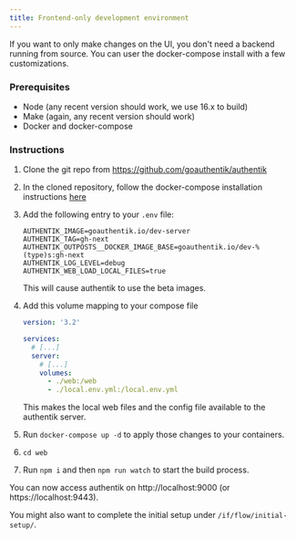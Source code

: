 ```yaml
---
title: Frontend-only development environment
---
```


If you want to only make changes on the UI, you don't need a backend running from source. You can user the docker-compose install with a few customizations.

### Prerequisites

- Node (any recent version should work, we use 16.x to build)
- Make (again, any recent version should work)
- Docker and docker-compose

### Instructions

1. Clone the git repo from https://github.com/goauthentik/authentik
2. In the cloned repository, follow the docker-compose installation instructions [here](/docs/installation/docker-compose)
3. Add the following entry to your `.env` file:

    ```
    AUTHENTIK_IMAGE=goauthentik.io/dev-server
    AUTHENTIK_TAG=gh-next
    AUTHENTIK_OUTPOSTS__DOCKER_IMAGE_BASE=goauthentik.io/dev-%(type)s:gh-next
    AUTHENTIK_LOG_LEVEL=debug
    AUTHENTIK_WEB_LOAD_LOCAL_FILES=true
    ```

    This will cause authentik to use the beta images.

4. Add this volume mapping to your compose file

    ```yaml
    version: '3.2'

    services:
      # [...]
      server:
        # [...]
        volumes:
          - ./web:/web
          - ./local.env.yml:/local.env.yml
    ```

    This makes the local web files and the config file available to the authentik server.

5. Run `docker-compose up -d` to apply those changes to your containers.
6. `cd web`
7. Run `npm i` and then `npm run watch` to start the build process.

You can now access authentik on http://localhost:9000 (or https://localhost:9443).

You might also want to complete the initial setup under `/if/flow/initial-setup/`.
